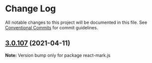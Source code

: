 # Change Log

All notable changes to this project will be documented in this file.
See [Conventional Commits](https://conventionalcommits.org) for commit guidelines.

## [3.0.107](https://github.com/appsparkler/my-storybooks/compare/v3.0.106...v3.0.107) (2021-04-11)

**Note:** Version bump only for package react-mark.js
